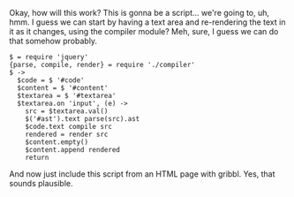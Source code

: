 Okay, how will this work?  This is gonna be a script... we're going
to, uh, hmm.  I guess we can start by having a text area and
re-rendering the text in it as it changes, using the compiler module?
Meh, sure, I guess we can do that somehow probably.

    $ = require 'jquery'
    {parse, compile, render} = require './compiler'
    $ ->
      $code = $ '#code'
      $content = $ '#content'
      $textarea = $ '#textarea'
      $textarea.on 'input', (e) ->
        src = $textarea.val()
        $('#ast').text parse(src).ast
        $code.text compile src
        rendered = render src
        $content.empty()
        $content.append rendered
        return

And now just include this script from an HTML page with gribbl.
Yes, that sounds plausible.
